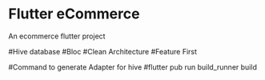 # Flutter eCommerce

An ecommerce flutter project

#Hive database
#Bloc
#Clean Architecture
#Feature First

#Command to generate Adapter for hive
#flutter pub run build_runner build
